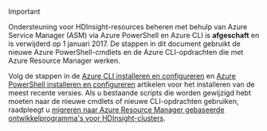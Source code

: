 > [!IMPORTANT]
> Ondersteuning voor HDInsight-resources beheren met behulp van Azure Service Manager (ASM) via Azure PowerShell en Azure CLI is **afgeschaft** en is verwijderd op 1 januari 2017. De stappen in dit document gebruikt de nieuwe Azure PowerShell-cmdlets en de Azure CLI-opdrachten die met Azure Resource Manager werken.
> 
> Volg de stappen in de [Azure CLI installeren en configureren](../articles/cli-install-nodejs.md) en [Azure PowerShell installeren en configureren](/powershell/azureps-cmdlets-docs) artikelen voor het installeren van de meest recente versies. Als u bestaande scripts die worden gewijzigd hebt moeten naar de nieuwe cmdlets of nieuwe CLI-opdrachten gebruiken, raadpleegt u [migreren naar Azure Resource Manager gebaseerde ontwikkelprogramma's voor HDInsight-clusters](../articles/hdinsight/hdinsight-hadoop-development-using-azure-resource-manager.md).
> 
> 


